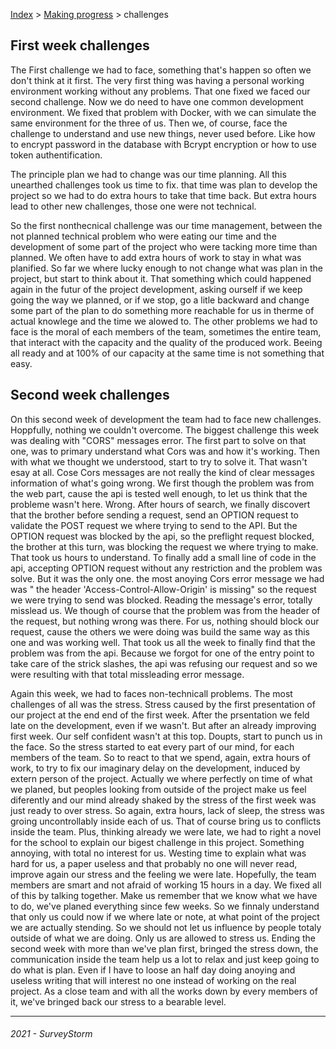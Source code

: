 [Index](../../../README.md) > [Making progress](README.md) > challenges


## First week challenges
The First challenge we had to face, something that's happen so often we don't think at it first. The very first thing was having a personal working environment working without any problems. That one fixed we faced our second challenge. Now we do need to have one common development environment. We fixed that problem with Docker, with we can simulate the same environment for the three of us. Then we, of course, face the challenge to understand and use new things, never used before. Like how to encrypt password in the database with Bcrypt encryption or how to use token authentification.

The principle plan we had to change was our time planning. All this unearthed challenges took us time to fix. that time was plan to develop the project so we had to do extra hours to take that time back. But extra hours lead to other new challenges, those one were not technical.

So the first nonthecnical challenge was our time management, between the not planned technical problem who were eating our time and the development of some part of the project who were tacking more time than planned. We often have to add extra hours of work to stay in what was planified. So far we where lucky enough to not change what was plan in the project, but start to think about it. That something which could happened again in the futur of the project development, asking ourself if we keep going the way we planned, or if we stop, go a litle backward and change some part of the plan to do something more reachable for us in therme of actual knowlege and the time we alowed to.
The other problems we had to face is the moral of each members of the team, sometimes the entire team, that interact with the capacity and the quality of the produced work. Beeing all ready and at 100% of our capacity at the same time is not something that easy.


## Second week challenges
On this second week of development the team had to face new challenges. Hoppfully, nothing we couldn't overcome. The biggest challenge this week was dealing with "CORS" messages error. The first part to solve on that one, was to primary understand what Cors was and how it's working. Then with what we thought we understood, start to try to solve it. That wasn't esay at all. Cose Cors messages are not really the kind of clear messages information of what's going wrong. We first though the problem was from the web part, cause the api is tested well enough, to let us think that the probleme wasn't here. Wrong. After hours of search, we finally discovert that the brother before sending a request, send an OPTION request to validate the POST request we where trying to send to the API. But the OPTION request was blocked by the api, so the preflight request blocked, the brother at this turn, was blocking the request we where trying to make. That took us hours to understand. To finally add a small line of code in the api, accepting OPTION request without any restriction and the problem was solve. But it was the only one. the most anoying Cors error message we had was " the header 'Access-Control-Allow-Origin' is missing" so the request we were trying to send was blocked. Reading the message's error, totally misslead us. We though of course that the problem was from the header of the request, but nothing wrong was there. For us, nothing should block our request, cause the others we were doing was build the same way as this one and was working well. That took us all the week to finally find that the problem was from the api. Because we forgot for one of the entry point to take care of the strick slashes, the api was refusing our request and so we were resulting with that total missleading error message.

Again this week, we had to faces non-technicall problems. The most challenges of all was the stress. Stress caused by the first presentation of our project at the end end of the first week. After the prsentation we feld late on the development, even if we wasn't. But after an already improving first week. Our self confident wasn't at this top. Doupts, start to punch us in the face. So the stress started to eat every part of our mind, for each members of the team. So to react to that we spend, again, extra hours of work, to try to fix our imaginary delay on the development, induced by extern person of the project. Actually we where perfectly on time of what we planed, but peoples looking from outside of the project make us feel diferently and our mind already shaked by the stress of the first week was just ready to over stress. So again, extra hours, lack of sleep, the stress was groing uncontrollably inside each of us. That of course bring us to conflicts inside the team. Plus, thinking already we were late, we had to right a novel for the school to explain our bigest challenge in this project. Something annoying, with total no interest for us. Westing time to explain what was hard for us, a paper useless and that probably no one will never read, improve again our stress and the feeling we were late. Hopefully, the team members are smart and not afraid of working 15 hours in a day. We fixed all of this by talking together. Make us remember that we know what we have to do, we've planed everything since few weeks. So we finnaly understand that only us could now if we where late or note, at what point of the project we are actually stending. So we should not let us influence by people totaly outside of what we are doing. Only us are allowed to stress us. Ending the second week with more than we've plan first, bringed the stress down, the communication inside the team help us a lot to relax and just keep going to do what is plan. Even if I have to loose an half day doing anoying and useless writing that will interest no one instead of working on the real project. As a close team and with all the works down by every members of it, we've bringed back our stress to a bearable level.



---
###### 2021 - SurveyStorm
